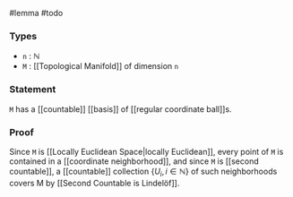 #lemma #todo
### Types
- `n` : $\mathbb{N}$
- `M` : [[Topological Manifold]] of dimension `n` 
### Statement
`M` has a [[countable]] [[basis]] of [[regular coordinate ball]]s. 
### Proof
Since `M` is [[Locally Euclidean Space|locally Euclidean]], every point of `M` is contained in a [[coordinate neighborhood]], and since `M` is [[second countable]], a [[countable]] collection $\left\{ U_{i}, i \in \mathbb{N} \right\}$ of such neighborhoods covers M by [[Second Countable is Lindelöf]].